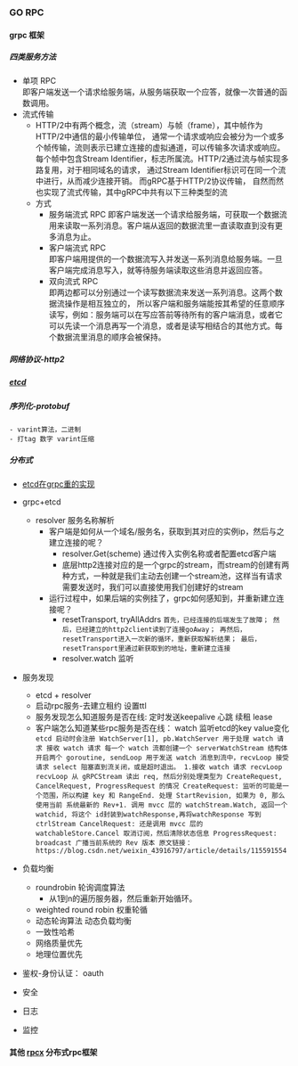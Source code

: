 ### GO RPC
#### grpc 框架
##### 四类服务方法
  - 单项 RPC  
  即客户端发送一个请求给服务端，从服务端获取一个应答，就像一次普通的函数调用。
  - 流式传输
    - HTTP/2中有两个概念，流（stream）与帧（frame），其中帧作为HTTP/2中通信的最小传输单位，
    通常一个请求或响应会被分为一个或多个帧传输，流则表示已建立连接的虚拟通道，可以传输多次请求或响应。
    每个帧中包含Stream Identifier，标志所属流。HTTP/2通过流与帧实现多路复用，对于相同域名的请求，
    通过Stream Identifier标识可在同一个流中进行，从而减少连接开销。 而gRPC基于HTTP/2协议传输，
    自然而然也实现了流式传输，其中gRPC中共有以下三种类型的流
    - 方式
      - 服务端流式 RPC
      即客户端发送一个请求给服务端，可获取一个数据流用来读取一系列消息。客户端从返回的数据流里一直读取直到没有更多消息为止。
      - 客户端流式 RPC  
      即客户端用提供的一个数据流写入并发送一系列消息给服务端。一旦客户端完成消息写入，就等待服务端读取这些消息并返回应答。
      - 双向流式 RPC  
      即两边都可以分别通过一个读写数据流来发送一系列消息。这两个数据流操作是相互独立的，
      所以客户端和服务端能按其希望的任意顺序读写，例如：服务端可以在写应答前等待所有的客户端消息，或者它可以先读一个消息再写一个消息，或者是读写相结合的其他方式。每个数据流里消息的顺序会被保持。
##### 网络协议-http2
##### [etcd](https://mp.weixin.qq.com/mp/appmsgalbum?__biz=MzU1OTIzOTE0Mw==&action=getalbum&album_id=1346747532856311809&scene=173&from_msgid=2247484327&from_itemidx=1&count=3&nolastread=1#wechat_redirect)
  
##### 序列化-protobuf
    - varint算法，二进制 
    - 打tag 数字 varint压缩
    
##### 分布式
  - [etcd在grpc重的实现](https://blog.csdn.net/weixin_44120629/article/details/108989750)
  - grpc+etcd
    - resolver 服务名称解析
      - 客户端是如何从一个域名/服务名，获取到其对应的实例ip，然后与之建立连接的呢？
        - resolver.Get(scheme) 通过传入实例名称或者配置etcd客户端
        - 底层http2连接对应的是一个grpc的stream，而stream的创建有两种方式，一种就是我们主动去创建一个stream池，这样当有请求需要发送时，我们可以直接使用我们创建好的stream
      - 运行过程中，如果后端的实例挂了，grpc如何感知到，并重新建立连接呢？
        - resetTransport, tryAllAddrs
          `首先，已经连接的后端发生了故障；
           然后，已经建立的http2client读到了连接goAway；
           再然后，resetTransport进入一次新的循环，重新获取解析结果；
           最后，resetTransport里通过新获取到的地址，重新建立连接`
        - resolver.watch 监听
  - 服务发现
    - etcd + resolver
    - 启动rpc服务-去建立租约 设置ttl
    - 服务发现怎么知道服务是否在线: 定时发送keepalive 心跳 续租 lease 
    - 客户端怎么知道某些rpc服务是否在线： watch 监听etcd的key value变化
        `etcd 启动时会注册 WatchServer[1], pb.WatchServer 用于处理 watch 请求
         接收 watch 请求
         每一个 watch 流都创建一个 serverWatchStream 结构体
         开启两个 goroutine, sendLoop 用于发送 watch 消息到流中，recvLoop 接受请求
         select 阻塞直到流关闭，或是超时退出。
         1.接收 watch 请求 recvLoop
         recvLoop 从 gRPCStream 读出 req, 然后分别处理类型为 CreateRequest, CancelRequest, ProgressRequest 的情况
         CreateRequest: 监听的可能是一个范围，所以构建 key 和 RangeEnd. 处理 StartRevision, 如果为 0, 那么使用当前 系统最新的 Rev+1. 调用 mvcc 层的 watchStream.Watch, 返回一个 watchid, 将这个 id封装到watchResponse,再将watchResponse 写到 ctrlStream
         CancelRequest: 还是调用 mvcc 层的 watchableStore.Cancel 取消订阅，然后清除状态信息
         ProgressRequest: broadcast 广播当前系统的 Rev 版本
         原文链接：https://blog.csdn.net/weixin_43916797/article/details/115591554`
        
  - 负载均衡
    - roundrobin 轮询调度算法
      - 从1到n的遍历服务器，然后重新开始循环。
    - weighted round robin 权重轮循
    - 动态轮询算法 动态负载均衡
    - 一致性哈希
    - 网络质量优先
    - 地理位置优先
  - 鉴权-身份认证： oauth
  - 安全
  - 日志
  - 监控
  
#### 其他 [rpcx](https://books.studygolang.com/go-rpc-programming-guide/part2/registry.html#inprocess) 分布式rpc框架

